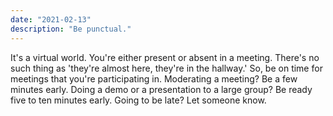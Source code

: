```yaml
---
date: "2021-02-13"
description: "Be punctual."
---
```


It's a virtual world. You're either present or absent in a meeting. There's no such thing as 'they're almost here, they're in the hallway.' So, be on time for meetings that you're participating in. Moderating a meeting? Be a few minutes early. Doing a demo or a presentation to a large group? Be ready five to ten minutes early. Going to be late? Let someone know. 